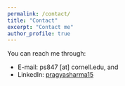 ```yaml
---
permalink: /contact/
title: "Contact"
excerpt: "Contact me"
author_profile: true
---
```

You can reach me through:
* E-mail: ps847 [at] cornell.edu, and
* LinkedIn: [pragyasharma15](http://www.linkedin.com/in/pragyasharma15)

